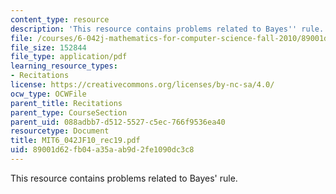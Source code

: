 ```yaml
---
content_type: resource
description: 'This resource contains problems related to Bayes'' rule. '
file: /courses/6-042j-mathematics-for-computer-science-fall-2010/89001d62fb04a35aab9d2fe1090dc3c8_MIT6_042JF10_rec19.pdf
file_size: 152844
file_type: application/pdf
learning_resource_types:
- Recitations
license: https://creativecommons.org/licenses/by-nc-sa/4.0/
ocw_type: OCWFile
parent_title: Recitations
parent_type: CourseSection
parent_uid: 088adbb7-d512-5527-c5ec-766f9536ea40
resourcetype: Document
title: MIT6_042JF10_rec19.pdf
uid: 89001d62-fb04-a35a-ab9d-2fe1090dc3c8
---
```

This resource contains problems related to Bayes' rule. 